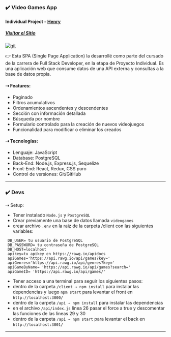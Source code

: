 ### ✔️ Video Games App
#### Individual Project - [Henry](https://www.soyhenry.com/?utm_source=google&utm_medium=cpc&utm_campaign=GADS_SEARCH_ARG_BRAND&utm_content=Brand&gad=1&gclid=Cj0KCQjwj_ajBhCqARIsAA37s0wwgGv6FdgDTWEdl9AWVSx5OBvqZd474QqlY6-8C8VvOroqUUuuSsgaAmWMEALw_wcB)

##### [Visitar el Sitio](https://cliente-videogames.onrender.com/)

<a href="https://www.youtube.com/watch?v=eN4L032QNhw&feature=youtu.be" target="_BLANK"><img src="https://res.cloudinary.com/pflet/image/upload/v1685997746/Let/GitHub/Lu/pi_video_hdltju.png" alt="git" target="_BLANK"/></a> 

👉 Esta SPA (Single Page Application) la desarrollé como parte del cursado de la carrera de Full Stack Developer, en la etapa de Proyecto Individual. Es una aplicación web que consume datos de una API externa y consultas a la base de datos propia.

#### ⇢ Features:
- Paginado
- Filtros acumulativos
- Ordenamientos ascendentes y descendentes
- Sección con información detallada
- Búsqueda por nombre
- Formulario controlado para la creación de nuevos videojuegos
- Funcionalidad para modificar o eliminar los creados

#### ⇢ Tecnologías:
- Lenguaje: JavaScript
- Database: PostgreSQL
- Back-End: Node.js, Express.js, Sequelize
- Front-End: React, Redux, CSS puro
- Control de versiones: Git/GitHub

<hr/>

### ✔️ Devs

⇢ Setup:

- Tener instalado ```Node.js``` y ```PostgreSQL```
- Crear previamente una base de datos llamada ```videogames```
- crear archivo ```.env``` en la raiz de la carpeta /client con las siguientes variables:

```
 DB_USER= tu usuario de PostgreSQL
 DB_PASSWORD= tu contraseña de PostgreSQL
 DB_HOST=localhost
 apikey=tu apikey en https://rawg.io/apidocs
 apiGames='https://api.rawg.io/api/games?key='
 apiGenres='https://api.rawg.io/api/genres?key='
 apiGameByName= 'https://api.rawg.io/api/games?search='
 apiGameID= 'https://api.rawg.io/api/games/'
```


- Tener acceso a una terminal para seguir los siguientes pasos:
- dentro de la carpeta ```/client ⇢ npm install``` para instalar las dependencias y luego ```npm start``` para levantar el front en ```http://localhost:3000/```
- dentro de la carpeta ```/api ⇢ npm install``` para instalar las dependencias
- en el archivo ```/api/index.js``` linea 26 pasar el force a true y descomentar las funciones de las lineas 29 y 30
- dentro de la carpeta ```/api ⇢ npm start``` para levantar el back en ```http://localhost:3001/```
<hr/>
